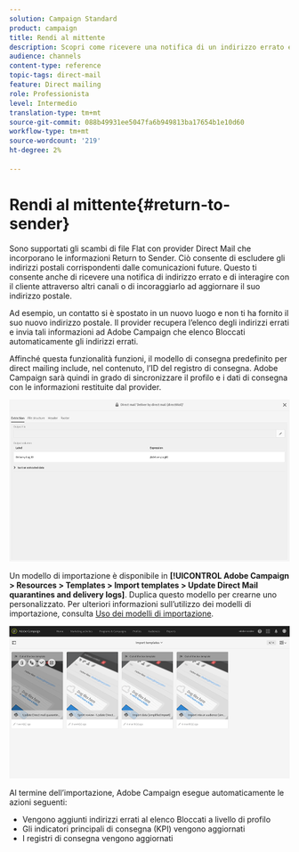 ```yaml
---
solution: Campaign Standard
product: campaign
title: Rendi al mittente
description: Scopri come ricevere una notifica di un indirizzo errato ed escluderlo dalle comunicazioni future.
audience: channels
content-type: reference
topic-tags: direct-mail
feature: Direct mailing
role: Professionista
level: Intermedio
translation-type: tm+mt
source-git-commit: 088b49931ee5047fa6b949813ba17654b1e10d60
workflow-type: tm+mt
source-wordcount: '219'
ht-degree: 2%

---
```



# Rendi al mittente{#return-to-sender}

Sono supportati gli scambi di file Flat con provider Direct Mail che incorporano le informazioni Return to Sender. Ciò consente di escludere gli indirizzi postali corrispondenti dalle comunicazioni future. Questo ti consente anche di ricevere una notifica di indirizzo errato e di interagire con il cliente attraverso altri canali o di incoraggiarlo ad aggiornare il suo indirizzo postale.

Ad esempio, un contatto si è spostato in un nuovo luogo e non ti ha fornito il suo nuovo indirizzo postale. Il provider recupera l’elenco degli indirizzi errati e invia tali informazioni ad Adobe Campaign che elenco Bloccati automaticamente gli indirizzi errati.

Affinché questa funzionalità funzioni, il modello di consegna predefinito per direct mailing include, nel contenuto, l’ID del registro di consegna. Adobe Campaign sarà quindi in grado di sincronizzare il profilo e i dati di consegna con le informazioni restituite dal provider.

![](assets/direct_mail_return_sender_1.png)

Un modello di importazione è disponibile in **[!UICONTROL Adobe Campaign > Resources > Templates > Import templates > Update Direct Mail quarantines and delivery logs]**. Duplica questo modello per crearne uno personalizzato. Per ulteriori informazioni sull’utilizzo dei modelli di importazione, consulta [Uso dei modelli di importazione](../../automating/using/importing-data-with-import-templates.md#setting-up-import-templates).

![](assets/direct_mail_return_sender_2.png)

Al termine dell’importazione, Adobe Campaign esegue automaticamente le azioni seguenti:

* Vengono aggiunti indirizzi errati al elenco Bloccati a livello di profilo
* Gli indicatori principali di consegna (KPI) vengono aggiornati
* I registri di consegna vengono aggiornati
